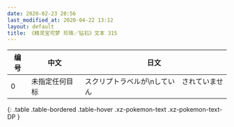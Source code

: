```yaml
---
date: 2020-02-23 20:56
last_modified_at: 2020-04-22 13:12
layout: default
title: 《精灵宝可梦 珍珠／钻石》文本 315
---
```

| 编号 | 中文 | 日文 |
| ---- | ---- | ---- |
| 0 | 未指定任何目标 | スクリプトラベルが\nしてい　されていません |
{: .table .table-bordered .table-hover .xz-pokemon-text .xz-pokemon-text-DP }
